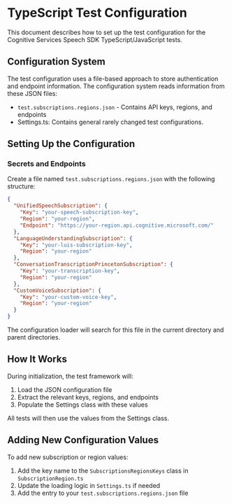# TypeScript Test Configuration

This document describes how to set up the test configuration for the Cognitive Services Speech SDK TypeScript/JavaScript tests.

## Configuration System

The test configuration uses a file-based approach to store authentication and endpoint information. The configuration system reads information from these JSON files:

- `test.subscriptions.regions.json` - Contains API keys, regions, and endpoints
- Settings.ts: Contains general rarely changed test configurations.

## Setting Up the Configuration

### Secrets and Endpoints

Create a file named `test.subscriptions.regions.json` with the following structure:

```json
{
  "UnifiedSpeechSubscription": {
    "Key": "your-speech-subscription-key",
    "Region": "your-region",
    "Endpoint": "https://your-region.api.cognitive.microsoft.com/"
  },
  "LanguageUnderstandingSubscription": {
    "Key": "your-luis-subscription-key",
    "Region": "your-region"
  },
  "ConversationTranscriptionPrincetonSubscription": {
    "Key": "your-transcription-key",
    "Region": "your-region"
  },
  "CustomVoiceSubscription": {
    "Key": "your-custom-voice-key",
    "Region": "your-region"
  }
}
```

The configuration loader will search for this file in the current directory and parent directories.

## How It Works

During initialization, the test framework will:

1. Load the JSON configuration file
2. Extract the relevant keys, regions, and endpoints
3. Populate the Settings class with these values

All tests will then use the values from the Settings class.

## Adding New Configuration Values

To add new subscription or region values:

1. Add the key name to the `SubscriptionsRegionsKeys` class in `SubscriptionRegion.ts`
2. Update the loading logic in `Settings.ts` if needed
3. Add the entry to your `test.subscriptions.regions.json` file